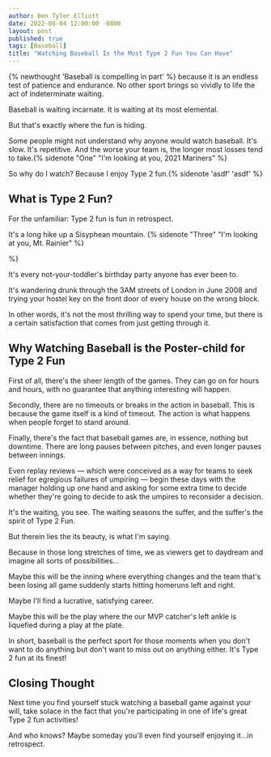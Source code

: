```yaml
---
author: Ben Tyler Elliott
date: 2022-08-04 12:00:00 -0800
layout: post
published: true
tags: [Baseball]
title: "Watching Baseball Is the Most Type 2 Fun You Can Have"
---
```


{% newthought 'Baseball is compelling in part' %} because it is an endless test of patience and endurance. No other sport brings so vividly to life the act of indeterminate waiting.

<!--more-->

Baseball is waiting incarnate. It is waiting at its most elemental.

But that's exactly where the fun is hiding.

Some people might not understand why anyone would watch baseball. It's slow. It's repetitive. And the worse your team is, the longer most losses tend to take.{% sidenote "One" "I'm looking at you, 2021 Mariners" %}

[^1]: I'm looking at you, 2021 Mariners.

So why do I watch? Because I enjoy Type 2 fun.{% sidenote 'asdf' 'asdf' %}

[^2]: asdf

## What is Type 2 Fun?

For the unfamiliar: Type 2 fun is fun in retrospect.

It's a long hike up a Sisyphean mountain. {% sidenote
"Three" "I'm looking at you, Mt. Rainier" %}

[^3]: I'm looking at you, Mt. Rainier.

%}

[^3]: I'm looking at you, Mt. Rainier.

It's every not-your-toddler's birthday party anyone has ever been to.

It's wandering drunk through the 3AM streets of London in June 2008 and trying your hostel key on the front door of every house on the wrong block.

In other words, it's not the most thrilling way to spend your time, but there is a certain satisfaction that comes from just getting through it.

## Why Watching Baseball is the Poster-child for Type 2 Fun

First of all, there's the sheer length of the games. They can go on for hours and hours, with no guarantee that anything interesting will happen.

Secondly, there are no timeouts or breaks in the action in baseball. This is because the game itself is a kind of timeout. The action is what happens when people forget to stand around.

Finally, there's the fact that baseball games are, in essence, nothing but downtime. There are long pauses between pitches, and even longer pauses between innings.

Even replay reviews — which were conceived as a way for teams to seek relief for egregious failures of umpiring — begin these days with the manager holding up one hand and asking for some extra time to decide whether they're going to decide to ask the umpires to reconsider a decision.

It's the waiting, you see. The waiting seasons the suffer, and the suffer's the spirit of Type 2 Fun.

But therein lies the its beauty, is what I'm saying.

Because in those long stretches of time, we as viewers get to daydream and imagine all sorts of possibilities...

Maybe this will be the inning where everything changes and the team that's been losing all game suddenly starts hitting homeruns left and right.

Maybe I'll find a lucrative, satisfying career.

Maybe this will be the play where the our MVP catcher's left ankle is liquefied during a play at the plate.

In short, baseball is the perfect sport for those moments when you don't want to do anything but don't want to miss out on anything either. It's Type 2 fun at its finest!

## Closing Thought

Next time you find yourself stuck watching a baseball game against your will, take solace in the fact that you're participating in one of life's great Type 2 fun activities!

And who knows? Maybe someday you'll even find yourself enjoying it...in retrospect.